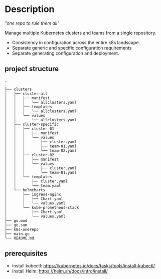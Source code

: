 # Description
*"one repo to rule them all"*

Manage multiple Kubernetes clusters and teams from a single repository.
* Consistency in configuration across the entire k8s landscape.
* Separate generic and specific configuration requirements
* Separate generating configuration and deployment.


## project structure
```shell
.
.
├── clusters
│   ├── cluster-all
│   │   ├── manifest
│   │   │   └── allclusters.yaml
│   │   ├── templates
│   │   │   └── allclusters.yaml
│   │   └── values
│   │       └── allclusters.yaml
│   ├── cluster-specific
│   │   ├── cluster-01
│   │   │   ├── manifest
│   │   │   └── values
│   │   │       ├── cluster.yaml
│   │   │       ├── team-01.yaml
│   │   │       └── team-02.yaml
│   │   ├── cluster-02
│   │   │   ├── manifest
│   │   │   └── values
│   │   │       ├── cluster.yaml
│   │   │       └── team-01.yaml
│   │   └── templates
│   │       ├── cluster.yaml
│   │       └── team.yaml
│   └── helmcharts
│       ├── ingress-nginx
│       │   ├── Chart.yaml
│       │   └── values.yaml
│       └── kube-prometheus-stack
│           ├── Chart.yaml
│           └── values.yaml
├── go.mod
├── go.sum
├── k8s-onerepo
├── main.go
└── README.md
```

## prerequisites
* Install kubectl: https://kubernetes.io/docs/tasks/tools/install-kubectl/
* Install Helm: https://helm.sh/docs/intro/install/


